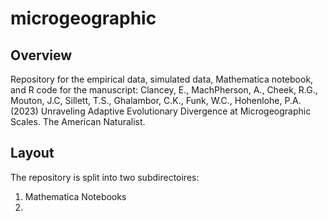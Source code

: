 # microgeographic

## Overview
Repository for the empirical data, simulated data, Mathematica notebook, and R code for the manuscript:
Clancey, E., MachPherson, A., Cheek, R.G., Mouton, J.C, Sillett, T.S., Ghalambor, C.K., Funk, W.C., Hohenlohe, P.A. (2023) Unraveling Adaptive Evolutionary Divergence at Microgeographic Scales. The American Naturalist.

## Layout
The repository is split into two subdirectoires: 
1. Mathematica Notebooks
2. 
